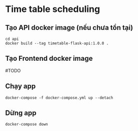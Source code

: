 # Time table scheduling

## Tạo API docker image (nếu chưa tồn tại)

```
cd api
docker build --tag timetable-flask-api:1.0.0 .
```

## Tạo Frontend docker image

#TODO

## Chạy app

```
docker-compose -f docker-compose.yml up --detach
```

## Dừng app

```
docker-compose down
```
